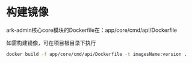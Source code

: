 # 构建镜像

ark-admin核心core模块的Dockerfile在：app/core/cmd/api/Dockerfile

如需构建镜像，可在项目根目录下执行

```sh
docker build -f app/core/cmd/api/Dockerfile -t imagesName:version .
```

